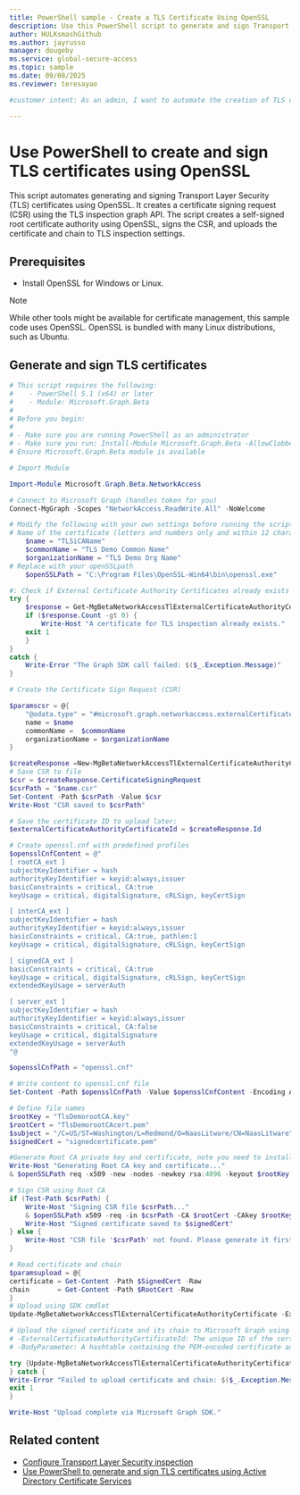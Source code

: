 ```yaml
---
title: PowerShell sample - Create a TLS Certificate Using OpenSSL
description: Use this PowerShell script to generate and sign Transport Layer Security (TLS) certificates using OpenSSL in a test environment.
author: HULKsmashGithub
ms.author: jayrusso
manager: dougeby
ms.service: global-secure-access
ms.topic: sample
ms.date: 09/08/2025
ms.reviewer: teresayao

#customer intent: As an admin, I want to automate the creation of TLS certificates using PowerShell so that I can streamline my testing process.

---
```


# Use PowerShell to create and sign TLS certificates using OpenSSL

This script automates generating and signing Transport Layer Security (TLS) certificates using OpenSSL. It creates a certificate signing request (CSR) using the TLS inspection graph API. The script creates a self-signed root certificate authority using OpenSSL, signs the CSR, and uploads the certificate and chain to TLS inspection settings.

## Prerequisites
- Install OpenSSL for Windows or Linux.

> [!NOTE]
> While other tools might be available for certificate management, this sample code uses OpenSSL. OpenSSL is bundled with many Linux distributions, such as Ubuntu.

## Generate and sign TLS certificates

```powershell
# This script requires the following:
#    - PowerShell 5.1 (x64) or later
#    - Module: Microsoft.Graph.Beta
#
# Before you begin:
#    
# - Make sure you are running PowerShell as an administrator
# - Make sure you run: Install-Module Microsoft.Graph.Beta -AllowClobber -Force
# Ensure Microsoft.Graph.Beta module is available

# Import Module

Import-Module Microsoft.Graph.Beta.NetworkAccess

# Connect to Microsoft Graph (handles token for you)
Connect-MgGraph -Scopes "NetworkAccess.ReadWrite.All" -NoWelcome

# Modify the following with your own settings before running the script:
# Name of the certificate (letters and numbers only and within 12 characters)
    $name = "TLSiCAName"
    $commonName = "TLS Demo Common Name"
    $organizationName = "TLS Demo Org Name"
# Replace with your openSSLpath
    $openSSLPath = "C:\Program Files\OpenSSL-Win64\bin\openssl.exe"

#: Check if External Certificate Authority Certificates already exists
try {
    $response = Get-MgBetaNetworkAccessTlExternalCertificateAuthorityCertificate
    if ($response.Count -gt 0) {
        Write-Host "A certificate for TLS inspection already exists."
	exit 1
    } 
}
catch {
    Write-Error "The Graph SDK call failed: $($_.Exception.Message)"
}

# Create the Certificate Sign Request (CSR)

$paramscsr = @{
	"@odata.type" = "#microsoft.graph.networkaccess.externalCertificateAuthorityCertificate"
	name = $name
	commonName =  $commonName
	organizationName = $organizationName
}

$createResponse =New-MgBetaNetworkAccessTlExternalCertificateAuthorityCertificate -BodyParameter $paramscsr
# Save CSR to file
$csr = $createResponse.CertificateSigningRequest
$csrPath = "$name.csr"
Set-Content -Path $csrPath -Value $csr
Write-Host "CSR saved to $csrPath"

# Save the certificate ID to upload later:
$externalCertificateAuthorityCertificateId = $createResponse.Id

# Create openssl.cnf with predefined profiles
$opensslCnfContent = @"
[ rootCA_ext ]
subjectKeyIdentifier = hash
authorityKeyIdentifier = keyid:always,issuer
basicConstraints = critical, CA:true
keyUsage = critical, digitalSignature, cRLSign, keyCertSign

[ interCA_ext ]
subjectKeyIdentifier = hash
authorityKeyIdentifier = keyid:always,issuer
basicConstraints = critical, CA:true, pathlen:1
keyUsage = critical, digitalSignature, cRLSign, keyCertSign

[ signedCA_ext ]
basicConstraints = critical, CA:true
keyUsage = critical, digitalSignature, cRLSign, keyCertSign
extendedKeyUsage = serverAuth

[ server_ext ]
subjectKeyIdentifier = hash
authorityKeyIdentifier = keyid:always,issuer
basicConstraints = critical, CA:false
keyUsage = critical, digitalSignature
extendedKeyUsage = serverAuth
"@

$opensslCnfPath = "openssl.cnf"

# Write content to openssl.cnf file
Set-Content -Path $opensslCnfPath -Value $opensslCnfContent -Encoding ASCII

# Define file names
$rootKey = "TlsDemorootCA.key"
$rootCert = "TlsDemorootCAcert.pem"
$subject = "/C=US/ST=Washington/L=Redmond/O=NaasLitware/CN=NaasLitware"
$signedCert = "signedcertificate.pem"

#Generate Root CA private key and certificate, note you need to install rootCA certificate on the trusted certificate store of testing users' devices
Write-Host "Generating Root CA key and certificate..."
& $openSSLPath req -x509 -new -nodes -newkey rsa:4096 -keyout $rootKey -sha256 -days 370 -out $rootCert -subj $subject -config $opensslCnfPath -extensions rootCA_ext

# Sign CSR using Root CA
if (Test-Path $csrPath) {
    Write-Host "Signing CSR file $csrPath..."
    & $openSSLPath x509 -req -in $csrPath -CA $rootCert -CAkey $rootKey -CAcreateserial -out $signedCert -days 370 -sha256 -extfile $opensslCnfPath -extensions signedCA_ext
    Write-Host "Signed certificate saved to $signedCert"
} else {
    Write-Host "CSR file '$csrPath' not found. Please generate it first."
}

# Read certificate and chain
$paramsupload = @{
certificate = Get-Content -Path $SignedCert -Raw
chain       = Get-Content -Path $RootCert -Raw
}
# Upload using SDK cmdlet
Update-MgBetaNetworkAccessTlExternalCertificateAuthorityCertificate -ExternalCertificateAuthorityCertificateId $externalCertificateAuthorityCertificateId -BodyParameter $paramsupload

# Upload the signed certificate and its chain to Microsoft Graph using the SDK cmdlet.
# -ExternalCertificateAuthorityCertificateId: The unique ID of the certificate request previously created.
# -BodyParameter: A hashtable containing the PEM-encoded certificate and chain as required by the API.

try {Update-MgBetaNetworkAccessTlExternalCertificateAuthorityCertificate -ExternalCertificateAuthorityCertificateId $externalCertificateAuthorityCertificateId -BodyParameter $paramsupload
} catch {
Write-Error "Failed to upload certificate and chain: $($_.Exception.Message)"
exit 1
}

Write-Host "Upload complete via Microsoft Graph SDK."
```

## Related content
- [Configure Transport Layer Security inspection](../how-to-transport-layer-security.md)
- [Use PowerShell to generate and sign TLS certificates using Active Directory Certificate Services](powershell-active-directory-certificate-service.md)
